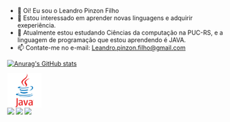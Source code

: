 - 👋 Oi! Eu sou o Leandro Pinzon Filho
- 👀 Estou interessado em aprender novas linguagens e adquirir exeperiência.
- 🌱 Atualmente estou estudando Ciências da computação na PUC-RS, e a linguagem de programação que estou aprendendo é JAVA.
- 📫 Contate-me no e-mail: Leandro.pinzon.filho@gmail.com

[![Anurag's GitHub stats](https://github-readme-stats.vercel.app/api?username=Lfijho)](https://github.com/Lfijho/github-readme-stats)
<div>
  
  
  
  <img align="center" alt="Leandro-Java" height="80" width="80" src="https://github.com/devicons/devicon/blob/master/icons/java/java-original-wordmark.svg">
 </div>         





<div>
  <a href="https://www.linkedin.com/in/leandro-pinzon-filho-784551205/" target="_blank"><img src="https://img.shields.io/badge/-LinkedIn-%230077B5?style=for-the-badge&logo=linkedin&logoColor=white" target="_blank"></a> 
   <a href = "mailto:Leandro.pinzon.filho@gmail.com"><img src="https://img.shields.io/badge/-Gmail-%23333?style=for-the-badge&logo=gmail&logoColor=white" target="_blank"></a>
  <a href="https://www.instagram.com/leandropinzonfilho/" target="_blank"><img src="https://img.shields.io/badge/-Instagram-%23E4405F?style=for-the-badge&logo=instagram&logoColor=white" target="_blank"></a>
</div>
